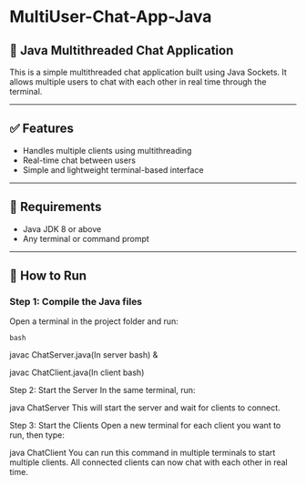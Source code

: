 # MultiUser-Chat-App-Java  
## 💬 Java Multithreaded Chat Application

This is a simple multithreaded chat application built using Java Sockets. It allows multiple users to chat with each other in real time through the terminal.

---


## ✅ Features

- Handles multiple clients using multithreading  
- Real-time chat between users  
- Simple and lightweight terminal-based interface  

---

## 🧰 Requirements

- Java JDK 8 or above  
- Any terminal or command prompt  

---

## 🚀 How to Run

### Step 1: Compile the Java files

Open a terminal in the project folder and run:

```bash```

javac ChatServer.java(In server bash) &

javac ChatClient.java(In client bash)


Step 2: Start the Server
In the same terminal, run:

java ChatServer
This will start the server and wait for clients to connect.

Step 3: Start the Clients
Open a new terminal for each client you want to run, then type:

java ChatClient
You can run this command in multiple terminals to start multiple clients. All connected clients can now chat with each other in real time.

